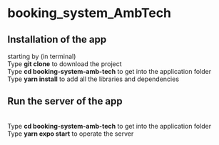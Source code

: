 ﻿# booking_system_AmbTech

## Installation of the app

starting by (in terminal)
<br/>Type <b>git clone</b> to download the project
<br/>Type <b>cd booking-system-amb-tech</b> to get into the application folder
<br/>Type <b>yarn install</b> to add all the libraries and dependencies

## Run the server of the app
<br/>Type <b>cd booking-system-amb-tech</b> to get into the application folder
<br/>Type <b>yarn expo start</b> to operate the server
